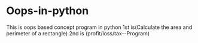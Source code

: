 # Oops-in-python
This is oops based concept program in python
1st is(Calculate the area and perimeter of a rectangle)
2nd is (profit/loss/tax--Program)
